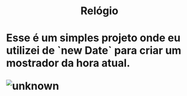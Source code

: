 <h1 align="center">
    Relógio 
<h1>
Esse é um simples projeto onde eu utilizei de `new Date` para  criar um mostrador da hora atual.

![unknown](https://user-images.githubusercontent.com/93628044/165175492-7698d80a-edc4-46ee-b755-7b444feff873.png)
